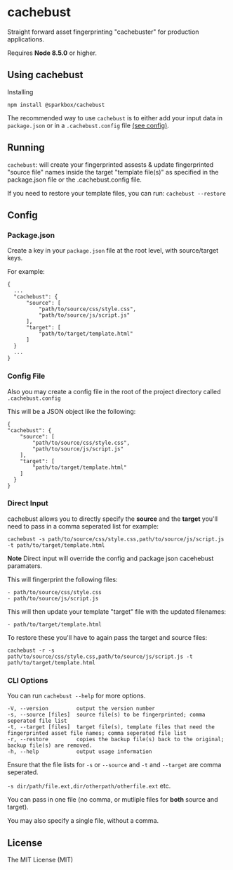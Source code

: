 # cachebust

Straight forward asset fingerprinting "cachebuster" for production applications.

Requires **Node 8.5.0** or higher.

## Using cachebust

Installing

`npm install @sparkbox/cachebust`

The recommended way to use `cachebust` is to either add your
input data in `package.json` or in a `.cachebust.config` file [(see config)](#config).


## Running

`cachebust`: will create your fingerprinted assests & update fingerprinted "source file" names inside the
target "template file(s)" as specified in the package.json file or the .cachebust.config file.

If you need to restore your template files, you can run: `cachebust --restore`

## Config

### Package.json

Create a key in your `package.json` file at the root level, with source/target keys.

For example:

    {
      ...
      "cachebust": {
          "source": [
              "path/to/source/css/style.css",
              "path/to/source/js/script.js"
          ],
          "target": [
              "path/to/target/template.html"
          ]
      }
      ...
    }

### Config File

Also you may create a config file in the root of the project directory called `.cachebust.config`

This will be a JSON object like the following:

    {
    "cachebust": {
        "source": [
            "path/to/source/css/style.css",
            "path/to/source/js/script.js"
        ],
        "target": [
            "path/to/target/template.html"
        ]
      }
    }

### Direct Input

cachebust allows you to directly specify the **source** and the **target**
you'll need to pass in a comma seperated list for example:

`cachebust -s path/to/source/css/style.css,path/to/source/js/script.js -t path/to/target/template.html`

**Note** Direct input will override the config and package json cacehebust paramaters.

This will fingerprint the following files:

    - path/to/source/css/style.css
    - path/to/source/js/script.js

This will then update your template "target" file with the updated filenames:

    - path/to/target/template.html

To restore these you'll have to again pass the target and source files:

`cachebust -r -s path/to/source/css/style.css,path/to/source/js/script.js -t path/to/target/template.html`

### CLI Options

You can run `cachebust --help` for more options.

    -V, --version         output the version number
    -s, --source [files]  source file(s) to be fingerprinted; comma seperated file list
    -t, --target [files]  target file(s), template files that need the fingerprinted asset file names; comma seperated file list
    -r, --restore         copies the backup file(s) back to the original; backup file(s) are removed.
    -h, --help            output usage information

Ensure that the file lists for `-s` or `--source` and `-t` and `--target` are comma seperated.

`-s dir/path/file.ext,dir/otherpath/otherfile.ext` etc.

You can pass in one file (no comma, or mutliple files for **both** source and target).

You may also specify a single file, without a comma.

## License

The MIT License (MIT)
